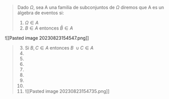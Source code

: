 > Dado $\Omega$, sea A una familia de subconjuntos de $\Omega$ diremos que A es un álgebra de eventos si: 
> 1. $\Omega \in A$
> 2. $B \in A$ entonces $\bar{B}\in A$

![[Pasted image 20230823154547.png]]
> 3. Si $B, C \in A$ entonces $B \ \cup C \in A$
> 4. 
> 5. 
> 6. 
> 7. 
> 8. 
> 9. 
> 10. 
> 11. ![[Pasted image 20230823154735.png]]